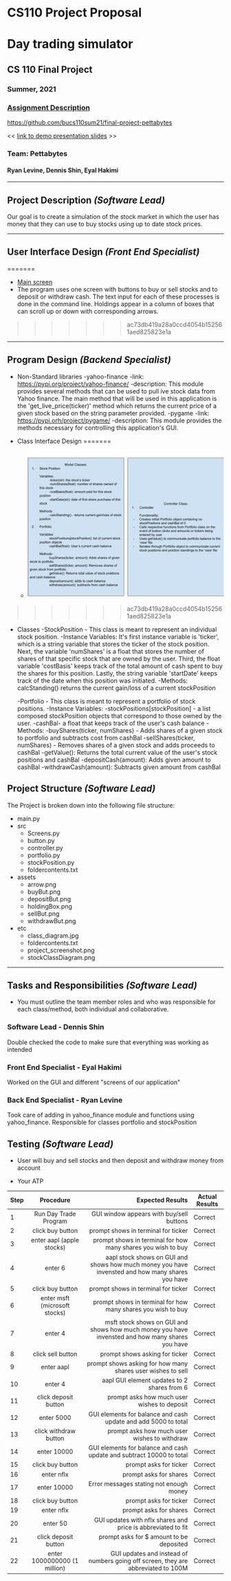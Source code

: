 # CS110 Project Proposal
# Day trading simulator
## CS 110 Final Project
### Summer, 2021
### [Assignment Description](https://docs.google.com/document/d/1H4R6yLL7som1lglyXWZ04RvTp_RvRFCCBn6sqv-82ps/edit#)

https://github.com/bucs110sum21/final-project-pettabytes

<< [link to demo presentation slides](https://docs.google.com/presentation/d/12FjyYHfmlNT5dS9UIUZ8JjVOuhgNOM9Y_ivXMrfrtGQ/) >>

### Team: Pettabytes
#### Ryan Levine, Dennis Shin, Eyal Hakimi

***

## Project Description *(Software Lead)*
Our goal is to create a simulation of the stock market in which the user has money that they can use to buy stocks using up to date stock prices.

***    

## User Interface Design *(Front End Specialist)*

=======
* [Main screen](etc/project_screenshot.png)
* The program uses one screen with buttons to buy or sell stocks and to deposit or withdraw cash. The text input for each of these processes is done in the command line. Holdings appear in a column of boxes that can scroll up or down with corresponding arrows. 
>>>>>>> ac73db419a28a0ccd4054b152561aed825823e1a

***        

## Program Design *(Backend Specialist)*
* Non-Standard libraries
	-yahoo-finance
		-link: https://pypi.org/project/yahoo-finance/
		-description: This module provides several methods that can be used to pull ive stock data from Yahoo finance. The main method that will be used in this application is the 'get_live_price(ticker)' method which returns the current price of a given stock based on the string parameter provided.
	-pygame
		-link: https://pypi.orh/project/pygame/
		-description: This module provides the methods necessary for controlling this application's GUI.

* Class Interface Design
=======
    * ![class diagram](etc/class_diagram.jpg)
>>>>>>> ac73db419a28a0ccd4054b152561aed825823e1a

* Classes
    -StockPosition - This class is meant to represent an individual stock position.
		-Instance Variables: It's first instance variable is 'ticker', which is a string variable that stores the ticker of the stock position. Next, the variable 'numShares' is a float that stores the number of shares of that specific stock that are owned by the user. Third, the float variable 'costBasis' keeps track of the total amount of cash spent to buy the shares for this position. Lastly, the string variable 'startDate' keeps track of the date when this position was initiated.
		-Methods: calcStanding() returns the current gain/loss of a current stockPosition

     -Portfolio - This class is meant to represent a portfolio of stock positions.
		-Instance Variables:
			-stockPositions[stockPosition] - a list composed stockPosition objects that correspond to those owned by the user.
			-cashBal- a float that keeps track of the user's cash balance
		-Methods:
			-buyShares(ticker, numShares) - Adds shares of a given stock to portfolio and subtracts cost from cashBal
			-sellShares(ticker, numShares) - Removes shares of a given stock and adds proceeds to cashBal
			-getValue(): Returns the total current value of the user's stock positions and cashBal
			-depositCash(amount): Adds given amount to cashBal
			-withdrawCash(amount): Subtracts given amount from cashBal

## Project Structure *(Software Lead)*

The Project is broken down into the following file structure:
* main.py
* src
    * Screens.py
    * button.py
    * controller.py
    * portfolio.py
    * stockPosition.py
    * foldercontents.txt
* assets
    * arrow.png
    * buyBut.png
    * depositBut.png
    * holdingBox.png
    * sellBut.png
    * withdrawBut.png
* etc
    * class_diagram.jpg
    * foldercontents.txt
    * project_screenshot.png
    * stockClassDiagram.png

***

## Tasks and Responsibilities *(Software Lead)*
* You must outline the team member roles and who was responsible for each class/method, both individual and collaborative.

### Software Lead - Dennis Shin

Double checked the code to make sure that everything was working as intended

### Front End Specialist - Eyal Hakimi

Worked on the GUI and different "screens of our application"

### Back End Specialist - Ryan Levine

Took care of adding in yahoo_finance module and functions using yahoo_finance. Responsible for classes portfolio and stockPosition

## Testing *(Software Lead)*
* User will buy and sell stocks and then deposit and withdraw money from account

* Your ATP

| Step                  | Procedure     | Expected Results  | Actual Results |
| ----------------------|:-------------:| -----------------:| -------------- |
|  1  | Run Day Trade Program  | GUI window appears with buy/sell buttons  |     Correct     |
|  2  | click buy button  | prompt shows in terminal for ticker |        Correct         |
|  3 | enter aapl (apple stocks)  | prompt shows in terminal for how many shares you wish to buy |      Correct           |
|  4  | enter 6  | aapl stock shows on GUI and shows how much money you have invensted and how many shares you have |       Correct          |
|  5  | click buy button  | prompt shows in terminal for ticker |       Correct          |
|  6  | enter msft (microsoft stocks)  | prompt shows in terminal for how many shares you wish to buy |      Correct           |
|  7  | enter 4  | msft stock shows on GUI and shows how much money you have invensted and how many shares you have |        Correct         |
|  8  | click sell button | prompt shows asking for ticker |       Correct          |
|  9  | enter aapl  | prompt shows asking for how many shares user wishes to sell |       Correct          |
|  10 | enter 4  | aapl GUI element updates to 2 shares from 6 |       Correct          |
|  11  | click deposit button  | prompt asks how much user wishes to deposit |       Correct          |
|  12  | enter 5000  | GUI elements for balance and cash update and add 5000 to total |       Correct          |
|  13  | click withdraw button  | prompt asks how much user wishes to withdraw |      Correct          |
|  14  | enter 10000  | GUI elements for balance and cash update and subtract 10000 to total |       Correct          |
|  15  |  click buy button | prompt asks for ticker |      Correct          |
|  16  |  enter nflx | prompt asks for shares |      Correct          |
|  17  |  enter 10000 | Error messages stating not enough money |      Correct          |
|  18  |  click buy button | prompt asks for ticker |      Correct          |
|  19  |  enter nflx | prompt asks for shares |      Correct          |
|  20  |  enter 50 | GUI updates with nflx shares and price is abbreviated to fit |      Correct          |
|  21  |  click deposit button | prompt asks for $ amount to be deposited |      Correct          |
|  22  |  enter 1000000000 (1 million) | GUI updates and instead of numbers going off screen, they are abbreviated to 100M |      Correct          |


